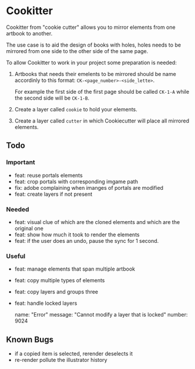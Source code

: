 # Cookitter

Cookitter from "cookie cutter" allows you to mirror elements from one artbook to another.

The use case is to aid the design of books with holes, holes needs to be mirrored from one side to the other side of the same page.

To allow Cookitter to work in your project some preparation is needed:

1. Artbooks that needs their emelents to be mirrored should be name accordinly to this format: `CK-<page_number>-<side_lette>`.

   For example the first side of the first page should be called `CK-1-A` while the second side will be `CK-1-B`.

2. Create a layer called `cookie` to hold your elements.

3. Create a layer called `cutter` in which Cookiecutter will place all mirrored elements.

## Todo

### Important

- feat: reuse portals elements
- feat: crop portals with corresponding imgame path
- fix: adobe complaining when imanges of portals are modified
- feat: create layers if not present

### Needed

- feat: visual clue of which are the cloned elements and which are the original one
- feat: show how much it took to render the elements
- feat: if the user does an undo, pause the sync for 1 second.

### Useful

- feat: manage elements that span multiple artbook
- feat: copy multiple types of elements
- feat: copy layers and groups three
- feat: handle locked layers

  name: "Error"
  message: "Cannot modify a layer that is locked"
  number: 9024

## Known Bugs

- if a copied item is selected, rerender deselects it
- re-render pollute the illustrator history
